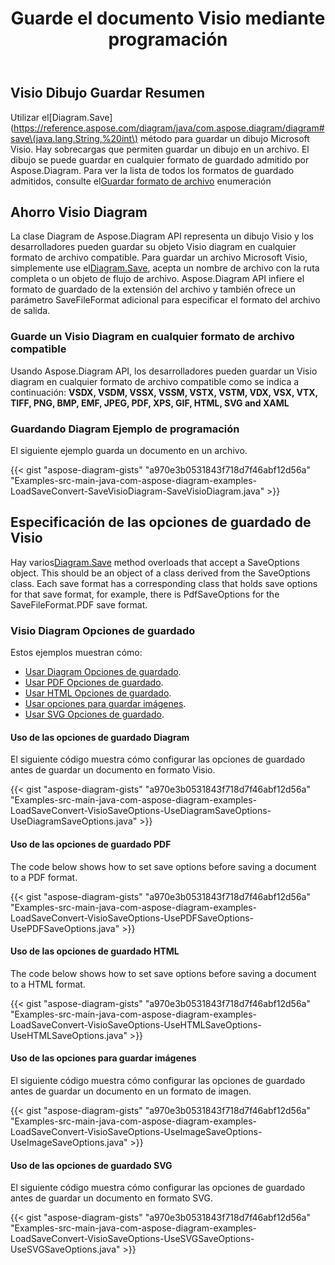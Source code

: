 ﻿---
title: Guarde el documento Visio mediante programación
linktitle: Guardar documento Visio
type: docs
weight: 30
url: /es/java/save-visio-document/
description: Esta página describe cómo guardar el documento Visio en un archivo, transmitir con la biblioteca Aspose.Diagram.
---
## **Visio Dibujo Guardar Resumen**
 Utilizar el[Diagram.Save](https://reference.aspose.com/diagram/java/com.aspose.diagram/diagram#save\(java.lang.String,%20int\) método para guardar un dibujo Microsoft Visio. Hay sobrecargas que permiten guardar un dibujo en un archivo. El dibujo se puede guardar en cualquier formato de guardado admitido por Aspose.Diagram. Para ver la lista de todos los formatos de guardado admitidos, consulte el[Guardar formato de archivo](https://reference.aspose.com/diagram/java/com.aspose.diagram/SaveFileFormat) enumeración
## **Ahorro Visio Diagram**
 La clase Diagram de Aspose.Diagram API representa un dibujo Visio y los desarrolladores pueden guardar su objeto Visio diagram en cualquier formato de archivo compatible. Para guardar un archivo Microsoft Visio, simplemente use el[Diagram.Save](https://reference.aspose.com/diagram/java/com.aspose.diagram/diagram#save\(java.lang.String,%20int\)), acepta un nombre de archivo con la ruta completa o un objeto de flujo de archivo. Aspose.Diagram API infiere el formato de guardado de la extensión del archivo y también ofrece un parámetro SaveFileFormat adicional para especificar el formato del archivo de salida.
### **Guarde un Visio Diagram en cualquier formato de archivo compatible**
Usando Aspose.Diagram API, los desarrolladores pueden guardar un Visio diagram en cualquier formato de archivo compatible como se indica a continuación:
**VSDX, VSDM, VSSX, VSSM, VSTX, VSTM, VDX, VSX, VTX, TIFF, PNG, BMP, EMF, JPEG, PDF, XPS, GIF, HTML, SVG and XAML**
### **Guardando Diagram Ejemplo de programación**
El siguiente ejemplo guarda un documento en un archivo.

{{< gist "aspose-diagram-gists" "a970e3b0531843f718d7f46abf12d56a" "Examples-src-main-java-com-aspose-diagram-examples-LoadSaveConvert-SaveVisioDiagram-SaveVisioDiagram.java" >}}
## **Especificación de las opciones de guardado de Visio**
 Hay varios[Diagram.Save](https://reference.aspose.com/diagram/java/com.aspose.diagram/diagram#save\(java.lang.String,%20int\)) method overloads that accept a SaveOptions object. This should be an object of a class derived from the SaveOptions class. Each save format has a corresponding class that holds save options for that save format, for example, there is PdfSaveOptions for the SaveFileFormat.PDF save format.
### **Visio Diagram Opciones de guardado**
Estos ejemplos muestran cómo:

- [Usar Diagram Opciones de guardado](/diagram/es/java/save-a-visio-drawing-to-pdf-2c-html-and-other-formats/).
- [Usar PDF Opciones de guardado](/diagram/es/java/save-a-visio-drawing-to-pdf-2c-html-and-other-formats/).
- [Usar HTML Opciones de guardado](/diagram/es/java/save-a-visio-drawing-to-pdf-2c-html-and-other-formats/).
- [Usar opciones para guardar imágenes](/diagram/es/java/save-a-visio-drawing-to-pdf-2c-html-and-other-formats/).
- [Usar SVG Opciones de guardado](/diagram/es/java/save-a-visio-drawing-to-pdf-2c-html-and-other-formats/).
#### **Uso de las opciones de guardado Diagram**
El siguiente código muestra cómo configurar las opciones de guardado antes de guardar un documento en formato Visio.

{{< gist "aspose-diagram-gists" "a970e3b0531843f718d7f46abf12d56a" "Examples-src-main-java-com-aspose-diagram-examples-LoadSaveConvert-VisioSaveOptions-UseDiagramSaveOptions-UseDiagramSaveOptions.java" >}}



#### **Uso de las opciones de guardado PDF**
The code below shows how to set save options before saving a document to a PDF format.

{{< gist "aspose-diagram-gists" "a970e3b0531843f718d7f46abf12d56a" "Examples-src-main-java-com-aspose-diagram-examples-LoadSaveConvert-VisioSaveOptions-UsePDFSaveOptions-UsePDFSaveOptions.java" >}}



#### **Uso de las opciones de guardado HTML**
The code below shows how to set save options before saving a document to a HTML format.

{{< gist "aspose-diagram-gists" "a970e3b0531843f718d7f46abf12d56a" "Examples-src-main-java-com-aspose-diagram-examples-LoadSaveConvert-VisioSaveOptions-UseHTMLSaveOptions-UseHTMLSaveOptions.java" >}}



#### **Uso de las opciones para guardar imágenes**
El siguiente código muestra cómo configurar las opciones de guardado antes de guardar un documento en un formato de imagen.

{{< gist "aspose-diagram-gists" "a970e3b0531843f718d7f46abf12d56a" "Examples-src-main-java-com-aspose-diagram-examples-LoadSaveConvert-VisioSaveOptions-UseImageSaveOptions-UseImageSaveOptions.java" >}}
#### **Uso de las opciones de guardado SVG**
El siguiente código muestra cómo configurar las opciones de guardado antes de guardar un documento en formato SVG.

{{< gist "aspose-diagram-gists" "a970e3b0531843f718d7f46abf12d56a" "Examples-src-main-java-com-aspose-diagram-examples-LoadSaveConvert-VisioSaveOptions-UseSVGSaveOptions-UseSVGSaveOptions.java" >}}
